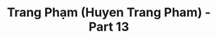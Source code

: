---
layout: album
resource: instagram
title: "Trang Phạm (Huyen Trang Pham) - Part 13"
description: "Instagram album of Trang Phạm (Huyen Trang Pham), part 13.</br> Username: trangg.phaam"
active: gallery
album-title: "Trang Phạm (Huyen Trang Pham)"
images:
  - image_path: trangg.phaam/13/20230724_200009_361601709_18230709811225020_4562921825164768187_n.jpg
  - image_path: trangg.phaam/13/20230724_200009_362286346_18230709829225020_7068427752581353776_n.jpg
  - image_path: trangg.phaam/13/20230724_200009_362304815_18230709790225020_6080930583402657513_n.jpg
  - image_path: trangg.phaam/13/20230724_200009_362685786_18230709802225020_6562031759287231890_n.jpg
  - image_path: trangg.phaam/13/20230724_200009_363357068_18230709820225020_457233384363650952_n.jpg
  - image_path: trangg.phaam/13/20231220_200555_412613105_18252168658225020_2481852096709407071_n.jpg
  - image_path: trangg.phaam/13/20231220_200555_412629202_18252168670225020_5186219177922297678_n.jpg
  - image_path: trangg.phaam/13/20231220_200555_412868593_18252168649225020_1099793628446707268_n.jpg
  - image_path: trangg.phaam/13/20231220_200555_412878913_18252168688225020_2708553062281034400_n.jpg
  - image_path: trangg.phaam/13/20231220_200555_412882562_18252168679225020_2420723251128206557_n.jpg
  - image_path: trangg.phaam/13/20231220_200555_412986855_18252168640225020_4523025793031074279_n.jpg
---